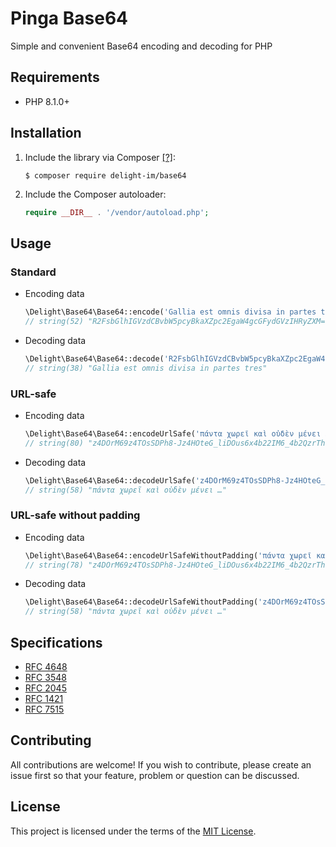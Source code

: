 # Pinga Base64

Simple and convenient Base64 encoding and decoding for PHP

## Requirements

 * PHP 8.1.0+

## Installation

 1. Include the library via Composer [[?]](https://github.com/delight-im/Knowledge/blob/master/Composer%20(PHP).md):

    ```
    $ composer require delight-im/base64
    ```

 1. Include the Composer autoloader:

    ```php
    require __DIR__ . '/vendor/autoload.php';
    ```

## Usage

### Standard

 * Encoding data

   ```php
   \Delight\Base64\Base64::encode('Gallia est omnis divisa in partes tres');
   // string(52) "R2FsbGlhIGVzdCBvbW5pcyBkaXZpc2EgaW4gcGFydGVzIHRyZXM="
   ```

 * Decoding data

   ```php
   \Delight\Base64\Base64::decode('R2FsbGlhIGVzdCBvbW5pcyBkaXZpc2EgaW4gcGFydGVzIHRyZXM=');
   // string(38) "Gallia est omnis divisa in partes tres"
   ```

### URL-safe

 * Encoding data

   ```php
   \Delight\Base64\Base64::encodeUrlSafe('πάντα χωρεῖ καὶ οὐδὲν μένει …');
   // string(80) "z4DOrM69z4TOsSDPh8-Jz4HOteG_liDOus6x4b22IM6_4b2QzrThvbLOvSDOvM6tzr3Otc65IOKApg~~"
   ```

 * Decoding data

   ```php
   \Delight\Base64\Base64::decodeUrlSafe('z4DOrM69z4TOsSDPh8-Jz4HOteG_liDOus6x4b22IM6_4b2QzrThvbLOvSDOvM6tzr3Otc65IOKApg~~');
   // string(58) "πάντα χωρεῖ καὶ οὐδὲν μένει …"
   ```

### URL-safe without padding

 * Encoding data

   ```php
   \Delight\Base64\Base64::encodeUrlSafeWithoutPadding('πάντα χωρεῖ καὶ οὐδὲν μένει …');
   // string(78) "z4DOrM69z4TOsSDPh8-Jz4HOteG_liDOus6x4b22IM6_4b2QzrThvbLOvSDOvM6tzr3Otc65IOKApg"
   ```

 * Decoding data

   ```php
   \Delight\Base64\Base64::decodeUrlSafeWithoutPadding('z4DOrM69z4TOsSDPh8-Jz4HOteG_liDOus6x4b22IM6_4b2QzrThvbLOvSDOvM6tzr3Otc65IOKApg');
   // string(58) "πάντα χωρεῖ καὶ οὐδὲν μένει …"
   ```

## Specifications

 * [RFC 4648](https://tools.ietf.org/html/rfc4648)
 * [RFC 3548](https://tools.ietf.org/html/rfc3548)
 * [RFC 2045](https://tools.ietf.org/html/rfc2045)
 * [RFC 1421](https://tools.ietf.org/html/rfc1421)
 * [RFC 7515](https://tools.ietf.org/html/rfc7515)

## Contributing

All contributions are welcome! If you wish to contribute, please create an issue first so that your feature, problem or question can be discussed.

## License

This project is licensed under the terms of the [MIT License](https://opensource.org/licenses/MIT).
